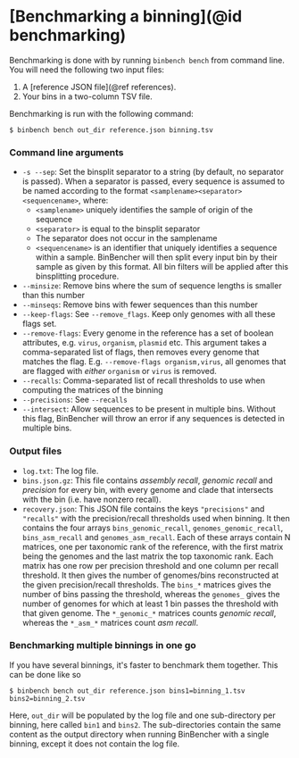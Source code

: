 # [Benchmarking a binning](@id benchmarking)
Benchmarking is done with by running `binbench bench` from command line.
You will need the following two input files:

1. A [reference JSON file](@ref references).
2. Your bins in a two-column TSV file.

Benchmarking is run with the following command:
```shell
$ binbench bench out_dir reference.json binning.tsv
```

### Command line arguments
* `-s --sep`: Set the binsplit separator to a string (by default, no separator is passed).
  When a separator is passed, every sequence is assumed to be named according to the format
  `<samplename><separator><sequencename>`, where:
  - `<samplename>` uniquely identifies the sample of origin of the sequence
  - `<separator>` is equal to the binsplit separator
  - The separator does not occur in the samplename
  - `<sequencename>` is an identifier that uniquely identifies a sequence within a sample.
  BinBencher will then split every input bin by their sample as given by this format.
  All bin filters will be applied after this binsplitting procedure.
* `--minsize`: Remove bins where the sum of sequence lengths is smaller than this number
* `--minseqs`: Remove bins with fewer sequences than this number
* `--keep-flags`: See `--remove_flags`. Keep only genomes with all these flags set.
* `--remove-flags`: Every genome in the reference has a set of boolean attributes, e.g.
  `virus`, `organism`, `plasmid` etc. This argument takes a comma-separated list of flags,
  then removes every genome that matches the flag.
  E.g. `--remove-flags organism,virus`, all genomes that
  are flagged with _either_ `organism` or `virus` is removed.
* `--recalls`: Comma-separated list of recall thresholds to use when computing the
  matrices of the binning
* `--precisions`: See `--recalls`
* `--intersect`: Allow sequences to be present in multiple bins. Without this flag, BinBencher
  will throw an error if any sequences is detected in multiple bins.

### Output files
* `log.txt`: The log file.
* `bins.json.gz`: This file contains _assembly recall_, _genomic recall_ and _precision_ for every bin,
  with every genome and clade that intersects with the bin (i.e. have nonzero recall).
* `recovery.json`: This JSON file contains the keys `"precisions"` and `"recalls"` with the precision/recall
  thresholds used when binning. It then contains the four arrays `bins_genomic_recall`, `genomes_genomic_recall`,
  `bins_asm_recall` and `genomes_asm_recall`. Each of these arrays contain N matrices, one per taxonomic rank of the reference,
  with the first matrix being the genomes and the last matrix the top taxonomic rank.
  Each matrix has one row per precision threshold and one column per recall threshold.
  It then gives the number of genomes/bins reconstructed at the given precision/recall thresholds.
  The `bins_*` matrices gives the number of bins passing the threshold, whereas the `genomes_` gives the number of genomes
  for which at least 1 bin passes the threshold with that given genome.
  The `*_genomic_*` matrices counts _genomic recall_, whereas the `*_asm_*` matrices count _asm recall_.

### Benchmarking multiple binnings in one go
If you have several binnings, it's faster to benchmark them together.
This can be done like so
```shell
$ binbench bench out_dir reference.json bins1=binning_1.tsv bins2=binning_2.tsv
```
Here, `out_dir` will be populated by the log file and one sub-directory per binning, here called `bin1` and `bins2`.
The sub-directories contain the same content as the output directory when running BinBencher with a single binning,
except it does not contain the log file.